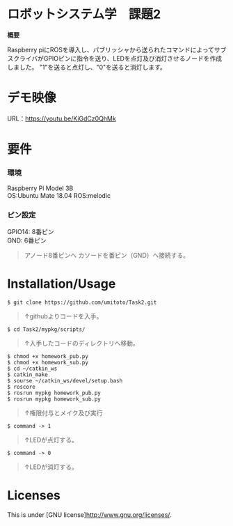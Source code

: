 # ロボットシステム学　課題2
 **概要**
 
 Raspberry piにROSを導入し、パブリッシャから送られたコマンドによってサブスクライバがGPIOピンに指令を送り、LEDを点灯及び消灯させるノードを作成しました。
 "1"を送ると点灯し、"0"を送ると消灯します。
 
# デモ映像
 
URL：https://youtu.be/KiGdCz0QhMk
 
# 要件
### 環境
Raspberry Pi Model 3B  
OS:Ubuntu Mate 18.04
ROS:melodic

### ピン設定
GPIO14: 8番ピン  
GND: 6番ピン

> アノード8番ピンへ
 カソードを番ピン（GND）へ接続する。
 
 
# Installation/Usage
 
    $ git clone https://github.com/umitoto/Task2.git  
> ↑githubよりコードを入手。

    $ cd Task2/mypkg/scripts/
> ↑入手したコードのディレクトリへ移動。

    $ chmod +x homework_pub.py
    $ chmod +x homework_sub.py
    $ cd ~/catkin_ws
    $ catkin_make 
    $ sourse ~/catkin_ws/devel/setup.bash
    $ roscore 
    $ rosrun mypkg homework_pub.py
    $ rosrun mypkg homework_sub.py
> ↑権限付与とメイク及び実行

    $ command -> 1
> ↑LEDが点灯する。

    $ command -> 0
> ↑LEDが消灯する。

# Licenses
This is under [GNU license]<http://www.gnu.org/licenses/>.
 
